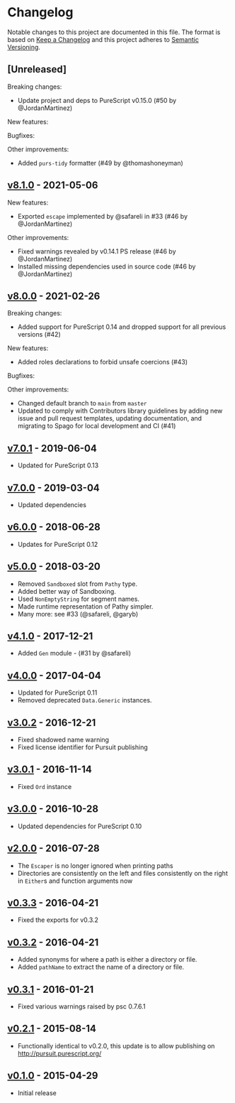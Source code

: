 # Changelog

Notable changes to this project are documented in this file. The format is based on [Keep a Changelog](https://keepachangelog.com/en/1.0.0/) and this project adheres to [Semantic Versioning](https://semver.org/spec/v2.0.0.html).

## [Unreleased]

Breaking changes:
- Update project and deps to PureScript v0.15.0 (#50 by @JordanMartinez)

New features:

Bugfixes:

Other improvements:
- Added `purs-tidy` formatter (#49 by @thomashoneyman)

## [v8.1.0](https://github.com/purescript-contrib/purescript-pathy/releases/tag/v8.1.0) - 2021-05-06

New features:
- Exported `escape` implemented by @safareli in #33 (#46 by @JordanMartinez)

Other improvements:
- Fixed warnings revealed by v0.14.1 PS release (#46 by @JordanMartinez)
- Installed missing dependencies used in source code (#46 by @JordanMartinez)

## [v8.0.0](https://github.com/purescript-contrib/purescript-pathy/releases/tag/v8.0.0) - 2021-02-26

Breaking changes:
- Added support for PureScript 0.14 and dropped support for all previous versions (#42)

New features:
- Added roles declarations to forbid unsafe coercions (#43)

Bugfixes:

Other improvements:
- Changed default branch to `main` from `master`
- Updated to comply with Contributors library guidelines by adding new issue and pull request templates, updating documentation, and migrating to Spago for local development and CI (#41)

## [v7.0.1](https://github.com/purescript-contrib/purescript-pathy/releases/tag/v7.0.1) - 2019-06-04

- Updated for PureScript 0.13

## [v7.0.0](https://github.com/purescript-contrib/purescript-pathy/releases/tag/v7.0.0) - 2019-03-04

- Updated dependencies

## [v6.0.0](https://github.com/purescript-contrib/purescript-pathy/releases/tag/v6.0.0) - 2018-06-28

- Updates for PureScript 0.12

## [v5.0.0](https://github.com/purescript-contrib/purescript-pathy/releases/tag/v5.0.0) - 2018-03-20

- Removed `Sandboxed` slot from `Pathy` type.
- Added better way of Sandboxing.
- Used `NonEmptyString` for segment names.
- Made runtime representation of Pathy simpler.
- Many more: see #33 (@safareli, @garyb)

## [v4.1.0](https://github.com/purescript-contrib/purescript-pathy/releases/tag/v4.1.0) - 2017-12-21

- Added `Gen` module - (#31 by @safareli)

## [v4.0.0](https://github.com/purescript-contrib/purescript-pathy/releases/tag/v4.0.0) - 2017-04-04

- Updated for PureScript 0.11
- Removed deprecated `Data.Generic` instances.

## [v3.0.2](https://github.com/purescript-contrib/purescript-pathy/releases/tag/v3.0.2) - 2016-12-21

- Fixed shadowed name warning
- Fixed license identifier for Pursuit publishing

## [v3.0.1](https://github.com/purescript-contrib/purescript-pathy/releases/tag/v3.0.1) - 2016-11-14

- Fixed `Ord` instance

## [v3.0.0](https://github.com/purescript-contrib/purescript-pathy/releases/tag/v3.0.0) - 2016-10-28

- Updated dependencies for PureScript 0.10

## [v2.0.0](https://github.com/purescript-contrib/purescript-pathy/releases/tag/v2.0.0) - 2016-07-28

- The `Escaper` is no longer ignored when printing paths
- Directories are consistently on the left and files consistently on the right in `Either`s and function arguments now

## [v0.3.3](https://github.com/purescript-contrib/purescript-pathy/releases/tag/v0.3.3) - 2016-04-21

- Fixed the exports for v0.3.2

## [v0.3.2](https://github.com/purescript-contrib/purescript-pathy/releases/tag/v0.3.2) - 2016-04-21

- Added synonyms for where a path is either a directory or file.
- Added `pathName` to extract the name of a directory or file.

## [v0.3.1](https://github.com/purescript-contrib/purescript-pathy/releases/tag/v0.3.1) - 2016-01-21

- Fixed various warnings raised by psc 0.7.6.1

## [v0.2.1](https://github.com/purescript-contrib/purescript-pathy/releases/tag/v0.2.1) - 2015-08-14

- Functionally identical to v0.2.0, this update is to allow publishing on http://pursuit.purescript.org/

## [v0.1.0](https://github.com/purescript-contrib/purescript-pathy/releases/tag/v0.1.0) - 2015-04-29

- Initial release
